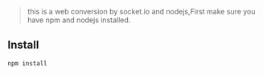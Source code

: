> this is a web conversion by socket.io and nodejs,First make sure you have npm and nodejs installed.

## Install
```vb
npm install
```

